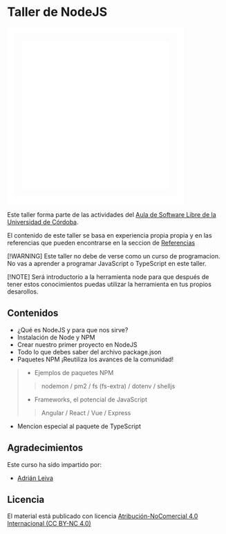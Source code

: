 # Taller de NodeJS

![Aula Software Libre de la UCO](images/logo-cuadrado-invertido.svg)

Este taller forma parte de las actividades del [Aula de Software Libre de la
Universidad de Córdoba](https://www.uco.es/aulasoftwarelibre).

El contenido de este taller se basa en experiencia propia propia y en las referencias que pueden encontrarse en la seccion de [Referencias](https://aulasoftwarelibre.github.io/taller-nodeJs/referencias)

[!WARNING]
Este taller no debe de verse como un curso de programacion. No vas a aprender a programar JavaScript o TypeScript en este taller.

[!NOTE]
Será introductorio a la herramienta node para que después de tener estos conocimientos puedas utilizar la herramienta en tus propios desarollos.

## Contenidos

* ¿Qué es NodeJS y para que nos sirve?
* Instalación de Node y NPM
* Crear nuestro primer proyecto en NodeJS
* Todo lo que debes saber del archivo package.json
* Paquetes NPM ¡Reutiliza los avances de la comunidad!

> * Ejemplos de paquetes NPM
>
> > nodemon / pm2 / fs (fs-extra) / dotenv / shelljs
>
> * Frameworks, el potencial de JavaScript
>
> > Angular / React / Vue / Express

* Mencion especial al paquete de TypeScript

## Agradecimientos

Este curso ha sido impartido por:

* [Adrián Leiva](https://github.com/leivaa21)

## Licencia

El material está publicado con licencia [Atribución-NoComercial 4.0 Internacional (CC BY-NC 4.0)](https://creativecommons.org/licenses/by-nc/4.0/deed.es)
